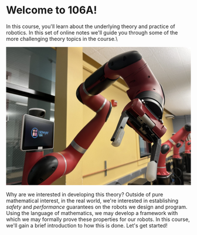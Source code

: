 # Welcome to 106A!
In this course, you'll learn about the underlying theory and practice of robotics. In this set of online notes
we'll guide you through some of the more challenging theory topics in the course.\

![image](/images/sawyer_robot.jpg)

Why are we interested in developing this theory? Outside of pure mathematical interest, in the real world, 
we're interested in establishing *safety* and *performance* guarantees on the robots we design and program.
Using the language of mathematics, we may develop a framework with which we may formally prove these 
properties for our robots. In this course, we'll gain a brief introduction to how this is done. Let's get 
started!

```{tableofcontents}
```
